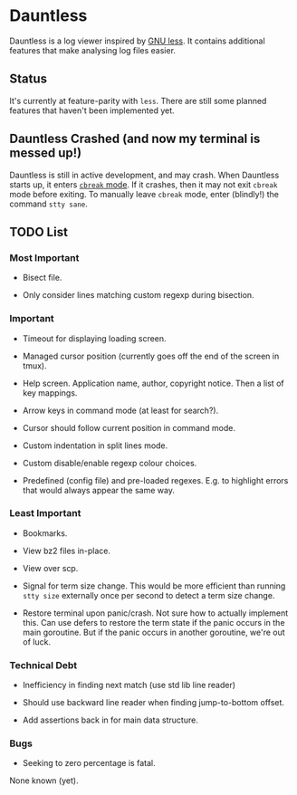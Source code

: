 # Dauntless

Dauntless is a log viewer inspired by [GNU
less](https://www.gnu.org/software/less/). It contains additional features that
make analysing log files easier.

## Status

It's currently at feature-parity with `less`. There are still some planned
features that haven't been implemented yet.

## Dauntless Crashed (and now my terminal is messed up!)

Dauntless is still in active development, and may crash. When Dauntless starts
up, it enters [`cbreak` mode](https://en.wikipedia.org/wiki/Cooked_mode). If it
crashes, then it may not exit `cbreak` mode before exiting. To manually leave
`cbreak` mode, enter (blindly!) the command `stty sane`.

## TODO List

### Most Important

* Bisect file.

* Only consider lines matching custom regexp during bisection.

### Important

* Timeout for displaying loading screen.

* Managed cursor position (currently goes off the end of the screen in tmux).

* Help screen. Application name, author, copyright notice. Then a list of key
  mappings.

* Arrow keys in command mode (at least for search?).

* Cursor should follow current position in command mode.

* Custom indentation in split lines mode.

* Custom disable/enable regexp colour choices.

* Predefined (config file) and pre-loaded regexes. E.g. to highlight errors
  that would always appear the same way.

### Least Important

* Bookmarks.

* View bz2 files in-place.

* View over scp.

* Signal for term size change. This would be more efficient than running `stty
  size` externally once per second to detect a term size change.

* Restore terminal upon panic/crash. Not sure how to actually implement this.
  Can use defers to restore the term state if the panic occurs in the main
goroutine. But if the panic occurs in another goroutine, we're out of luck.

### Technical Debt

* Inefficiency in finding next match (use std lib line reader)

* Should use backward line reader when finding jump-to-bottom offset.

* Add assertions back in for main data structure.

### Bugs

* Seeking to zero percentage is fatal.

None known (yet).
